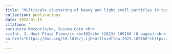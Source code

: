 ```yaml
---
title: "Multiscale clustering of heavy and light small particles in turbulent channel flow at high Reynolds numbers"
collection: publications
date: 2023-01-15
citation: '
<u>Yutaro Motoori</u>, Susumu Goto <br> 
<i>Int. J. Heat Fluid Flow</i> <b>102</b> (2023) 109166 (8 pages).<br>
<a href="https://doi.org/10.1016/j.ijheatfluidflow.2023.109166">https://doi.org/10.1016/j.ijheatfluidflow.2023.109166</a>
'
---
```

